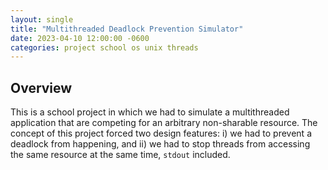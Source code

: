 ```yaml
---
layout: single
title: "Multithreaded Deadlock Prevention Simulator"
date: 2023-04-10 12:00:00 -0600
categories: project school os unix threads
---
```


## Overview

This is a school project in which we had to simulate a multithreaded application
that are competing for an arbitrary non-sharable resource. The concept of this
project forced two design features: i) we had to prevent a deadlock from
happening, and ii) we had to stop threads from accessing the same resource at
the same time, `stdout` included.
